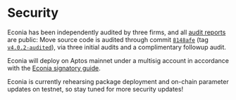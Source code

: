 # Security

Econia has been independently audited by three firms, and all [audit reports] are public:
Move source code is audited through commit [`8148afe`] (tag [`v4.0.2-audited`]), via three initial audits and a complimentary followup audit.

Econia will deploy on Aptos mainnet under a multisig account in accordance with the [Econia signatory guide].

Econia is currently rehearsing package deployment and on-chain parameter updates on testnet, so stay tuned for more security updates!

[audit reports]: https://econia-labs.notion.site/Econia-Audit-Reports-27634e9c7d1249228e2cbc3e705a59c9
[econia signatory guide]: https://econia-labs.notion.site/Aptos-Multisig-v2-and-Econia-v4-A-Signatory-s-Guide-to-On-Chain-Governance-96da99732f744044af6a3eca88a21fac?pvs=4
[`8148afe`]: https://github.com/econia-labs/econia/commit/8148afe8c2fe4a298ef6fa2990d10b813ff0cd54
[`v4.0.2-audited`]: https://github.com/econia-labs/econia/releases/tag/v4.0.2-audited
